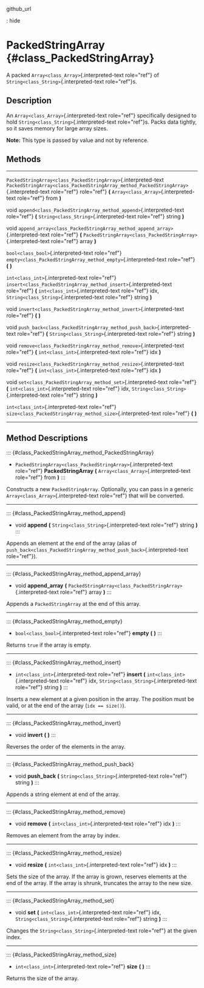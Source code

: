 github\_url

:   hide

PackedStringArray {#class_PackedStringArray}
=================

A packed `Array<class_Array>`{.interpreted-text role="ref"} of
`String<class_String>`{.interpreted-text role="ref"}s.

Description
-----------

An `Array<class_Array>`{.interpreted-text role="ref"} specifically
designed to hold `String<class_String>`{.interpreted-text role="ref"}s.
Packs data tightly, so it saves memory for large array sizes.

**Note:** This type is passed by value and not by reference.

Methods
-------

  ---------------------------------------------------------------- -----------------------------------------------------------------------------------------
  `PackedStringArray<class_PackedStringArray>`{.interpreted-text   `PackedStringArray<class_PackedStringArray_method_PackedStringArray>`{.interpreted-text
  role="ref"}                                                      role="ref"} **(** `Array<class_Array>`{.interpreted-text role="ref"} from **)**

  void                                                             `append<class_PackedStringArray_method_append>`{.interpreted-text role="ref"} **(**
                                                                   `String<class_String>`{.interpreted-text role="ref"} string **)**

  void                                                             `append_array<class_PackedStringArray_method_append_array>`{.interpreted-text role="ref"}
                                                                   **(** `PackedStringArray<class_PackedStringArray>`{.interpreted-text role="ref"} array
                                                                   **)**

  `bool<class_bool>`{.interpreted-text role="ref"}                 `empty<class_PackedStringArray_method_empty>`{.interpreted-text role="ref"} **(** **)**

  `int<class_int>`{.interpreted-text role="ref"}                   `insert<class_PackedStringArray_method_insert>`{.interpreted-text role="ref"} **(**
                                                                   `int<class_int>`{.interpreted-text role="ref"} idx,
                                                                   `String<class_String>`{.interpreted-text role="ref"} string **)**

  void                                                             `invert<class_PackedStringArray_method_invert>`{.interpreted-text role="ref"} **(** **)**

  void                                                             `push_back<class_PackedStringArray_method_push_back>`{.interpreted-text role="ref"} **(**
                                                                   `String<class_String>`{.interpreted-text role="ref"} string **)**

  void                                                             `remove<class_PackedStringArray_method_remove>`{.interpreted-text role="ref"} **(**
                                                                   `int<class_int>`{.interpreted-text role="ref"} idx **)**

  void                                                             `resize<class_PackedStringArray_method_resize>`{.interpreted-text role="ref"} **(**
                                                                   `int<class_int>`{.interpreted-text role="ref"} idx **)**

  void                                                             `set<class_PackedStringArray_method_set>`{.interpreted-text role="ref"} **(**
                                                                   `int<class_int>`{.interpreted-text role="ref"} idx,
                                                                   `String<class_String>`{.interpreted-text role="ref"} string **)**

  `int<class_int>`{.interpreted-text role="ref"}                   `size<class_PackedStringArray_method_size>`{.interpreted-text role="ref"} **(** **)**
  ---------------------------------------------------------------- -----------------------------------------------------------------------------------------

Method Descriptions
-------------------

::: {#class_PackedStringArray_method_PackedStringArray}
-   `PackedStringArray<class_PackedStringArray>`{.interpreted-text
    role="ref"} **PackedStringArray** **(**
    `Array<class_Array>`{.interpreted-text role="ref"} from **)**
:::

Constructs a new `PackedStringArray`. Optionally, you can pass in a
generic `Array<class_Array>`{.interpreted-text role="ref"} that will be
converted.

------------------------------------------------------------------------

::: {#class_PackedStringArray_method_append}
-   void **append** **(** `String<class_String>`{.interpreted-text
    role="ref"} string **)**
:::

Appends an element at the end of the array (alias of
`push_back<class_PackedStringArray_method_push_back>`{.interpreted-text
role="ref"}).

------------------------------------------------------------------------

::: {#class_PackedStringArray_method_append_array}
-   void **append\_array** **(**
    `PackedStringArray<class_PackedStringArray>`{.interpreted-text
    role="ref"} array **)**
:::

Appends a `PackedStringArray` at the end of this array.

------------------------------------------------------------------------

::: {#class_PackedStringArray_method_empty}
-   `bool<class_bool>`{.interpreted-text role="ref"} **empty** **(**
    **)**
:::

Returns `true` if the array is empty.

------------------------------------------------------------------------

::: {#class_PackedStringArray_method_insert}
-   `int<class_int>`{.interpreted-text role="ref"} **insert** **(**
    `int<class_int>`{.interpreted-text role="ref"} idx,
    `String<class_String>`{.interpreted-text role="ref"} string **)**
:::

Inserts a new element at a given position in the array. The position
must be valid, or at the end of the array (`idx == size()`).

------------------------------------------------------------------------

::: {#class_PackedStringArray_method_invert}
-   void **invert** **(** **)**
:::

Reverses the order of the elements in the array.

------------------------------------------------------------------------

::: {#class_PackedStringArray_method_push_back}
-   void **push\_back** **(** `String<class_String>`{.interpreted-text
    role="ref"} string **)**
:::

Appends a string element at end of the array.

------------------------------------------------------------------------

::: {#class_PackedStringArray_method_remove}
-   void **remove** **(** `int<class_int>`{.interpreted-text role="ref"}
    idx **)**
:::

Removes an element from the array by index.

------------------------------------------------------------------------

::: {#class_PackedStringArray_method_resize}
-   void **resize** **(** `int<class_int>`{.interpreted-text role="ref"}
    idx **)**
:::

Sets the size of the array. If the array is grown, reserves elements at
the end of the array. If the array is shrunk, truncates the array to the
new size.

------------------------------------------------------------------------

::: {#class_PackedStringArray_method_set}
-   void **set** **(** `int<class_int>`{.interpreted-text role="ref"}
    idx, `String<class_String>`{.interpreted-text role="ref"} string
    **)**
:::

Changes the `String<class_String>`{.interpreted-text role="ref"} at the
given index.

------------------------------------------------------------------------

::: {#class_PackedStringArray_method_size}
-   `int<class_int>`{.interpreted-text role="ref"} **size** **(** **)**
:::

Returns the size of the array.
